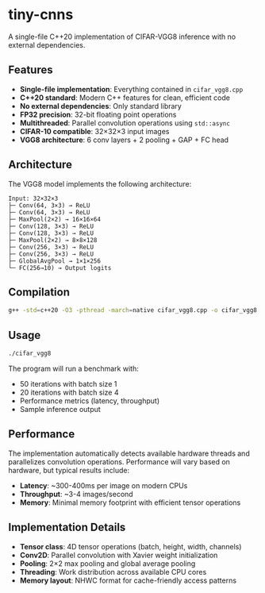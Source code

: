 # tiny-cnns

A single-file C++20 implementation of CIFAR-VGG8 inference with no external dependencies.

## Features

- **Single-file implementation**: Everything contained in `cifar_vgg8.cpp`
- **C++20 standard**: Modern C++ features for clean, efficient code
- **No external dependencies**: Only standard library
- **FP32 precision**: 32-bit floating point operations
- **Multithreaded**: Parallel convolution operations using `std::async`
- **CIFAR-10 compatible**: 32×32×3 input images
- **VGG8 architecture**: 6 conv layers + 2 pooling + GAP + FC head

## Architecture

The VGG8 model implements the following architecture:
```
Input: 32×32×3
├─ Conv(64, 3×3) → ReLU
├─ Conv(64, 3×3) → ReLU
├─ MaxPool(2×2) → 16×16×64
├─ Conv(128, 3×3) → ReLU
├─ Conv(128, 3×3) → ReLU
├─ MaxPool(2×2) → 8×8×128
├─ Conv(256, 3×3) → ReLU
├─ Conv(256, 3×3) → ReLU
├─ GlobalAvgPool → 1×1×256
└─ FC(256→10) → Output logits
```

## Compilation

```bash
g++ -std=c++20 -O3 -pthread -march=native cifar_vgg8.cpp -o cifar_vgg8
```

## Usage

```bash
./cifar_vgg8
```

The program will run a benchmark with:
- 50 iterations with batch size 1
- 20 iterations with batch size 4
- Performance metrics (latency, throughput)
- Sample inference output

## Performance

The implementation automatically detects available hardware threads and parallelizes convolution operations. Performance will vary based on hardware, but typical results include:

- **Latency**: ~300-400ms per image on modern CPUs
- **Throughput**: ~3-4 images/second
- **Memory**: Minimal memory footprint with efficient tensor operations

## Implementation Details

- **Tensor class**: 4D tensor operations (batch, height, width, channels)
- **Conv2D**: Parallel convolution with Xavier weight initialization
- **Pooling**: 2×2 max pooling and global average pooling
- **Threading**: Work distribution across available CPU cores
- **Memory layout**: NHWC format for cache-friendly access patterns